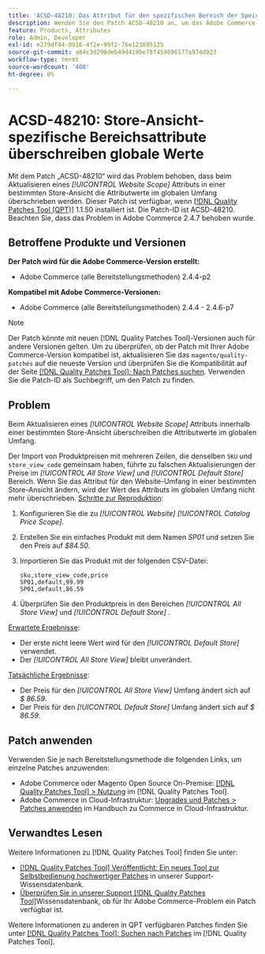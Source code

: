 ```yaml
---
title: 'ACSD-48210: Das Attribut für den spezifischen Bereich der Speicheransicht überschreibt globale Werte'
description: Wenden Sie den Patch ACSD-48210 an, um das Adobe Commerce-Problem zu beheben, dass ein *[!UICONTROL Website Scope]*-Attribut in einer bestimmten Store-Ansicht aktualisiert wird, um die Attributwerte im globalen Umfang zu überschreiben.
feature: Products, Attributes
role: Admin, Developer
exl-id: e279df44-0916-4f2e-99f2-76e123895125
source-git-commit: a84c3d296deb49d419be78f454696177a974d923
workflow-type: tm+mt
source-wordcount: '408'
ht-degree: 0%

---
```


# ACSD-48210: Store-Ansicht-spezifische Bereichsattribute überschreiben globale Werte

Mit dem Patch „ACSD-48210“ wird das Problem behoben, dass beim Aktualisieren eines *[!UICONTROL Website Scope]* Attributs in einer bestimmten Store-Ansicht die Attributwerte im globalen Umfang überschrieben werden. Dieser Patch ist verfügbar, wenn [[!DNL Quality Patches Tool (QPT)]](/help/announcements/adobe-commerce-announcements/magento-quality-patches-released-new-tool-to-self-serve-quality-patches.md) 1.1.50 installiert ist. Die Patch-ID ist ACSD-48210. Beachten Sie, dass das Problem in Adobe Commerce 2.4.7 behoben wurde.

## Betroffene Produkte und Versionen

**Der Patch wird für die Adobe Commerce-Version erstellt:**

* Adobe Commerce (alle Bereitstellungsmethoden) 2.4.4-p2

**Kompatibel mit Adobe Commerce-Versionen:**

* Adobe Commerce (alle Bereitstellungsmethoden) 2.4.4 - 2.4.6-p7

>[!NOTE]
>
>Der Patch könnte mit neuen [!DNL Quality Patches Tool]-Versionen auch für andere Versionen gelten. Um zu überprüfen, ob der Patch mit Ihrer Adobe Commerce-Version kompatibel ist, aktualisieren Sie das `magento/quality-patches` auf die neueste Version und überprüfen Sie die Kompatibilität auf der Seite [[!DNL Quality Patches Tool]: Nach Patches suchen](https://experienceleague.adobe.com/tools/commerce-quality-patches/index.html). Verwenden Sie die Patch-ID als Suchbegriff, um den Patch zu finden.

## Problem

Beim Aktualisieren eines *[!UICONTROL Website Scope]* Attributs innerhalb einer bestimmten Store-Ansicht überschreiben die Attributwerte im globalen Umfang.

Der Import von Produktpreisen mit mehreren Zeilen, die denselben `SKU` und `store_view_code` gemeinsam haben, führte zu falschen Aktualisierungen der Preise im *[!UICONTROL All Store View]* und *[!UICONTROL Default Store]* Bereich. Wenn Sie das Attribut für den Website-Umfang in einer bestimmten Store-Ansicht ändern, wird der Wert des Attributs im globalen Umfang nicht mehr überschrieben.
<u>Schritte zur Reproduktion</u>:

1. Konfigurieren Sie die zu *[!UICONTROL Website]* *[!UICONTROL Catalog Price Scope]*.
1. Erstellen Sie ein einfaches Produkt mit dem Namen *SP01* und setzen Sie den Preis auf *$84.50*.
1. Importieren Sie das Produkt mit der folgenden CSV-Datei:

   ```
   sku,store_view_code,price
   SP01,default,99.99
   SP01,default,86.59
   ```

1. Überprüfen Sie den Produktpreis in den Bereichen *[!UICONTROL All Store View]* und *[!UICONTROL Default Store]* .

<u>Erwartete Ergebnisse</u>:

* Der erste nicht leere Wert wird für den *[!UICONTROL Default Store]* verwendet.
* Der *[!UICONTROL All Store View]* bleibt unverändert.

<u>Tatsächliche Ergebnisse</u>:

* Der Preis für den *[!UICONTROL All Store View]* Umfang ändert sich auf *$ 86.59*.
* Der Preis für den *[!UICONTROL Default Store]* Umfang ändert sich auf *$ 86.59*.

## Patch anwenden

Verwenden Sie je nach Bereitstellungsmethode die folgenden Links, um einzelne Patches anzuwenden:

* Adobe Commerce oder Magento Open Source On-Premise: [[!DNL Quality Patches Tool] > Nutzung](https://experienceleague.adobe.com/docs/commerce-operations/tools/quality-patches-tool/usage.html) im [!DNL Quality Patches Tool].
* Adobe Commerce in Cloud-Infrastruktur: [Upgrades und Patches > Patches anwenden](https://experienceleague.adobe.com/docs/commerce-cloud-service/user-guide/develop/upgrade/apply-patches.html) im Handbuch zu Commerce in Cloud-Infrastruktur.

## Verwandtes Lesen

Weitere Informationen zu [!DNL Quality Patches Tool] finden Sie unter:

* [[!DNL Quality Patches Tool] Veröffentlicht: Ein neues Tool zur Selbstbedienung hochwertiger Patches](/help/announcements/adobe-commerce-announcements/magento-quality-patches-released-new-tool-to-self-serve-quality-patches.md) in unserer Support-Wissensdatenbank.
* [Überprüfen Sie in unserer Support [!DNL Quality Patches Tool]](/help/support-tools/patches-available-in-qpt-tool/check-patch-for-magento-issue-with-magento-quality-patches.md)Wissensdatenbank, ob für Ihr Adobe Commerce-Problem ein Patch verfügbar ist.

Weitere Informationen zu anderen in QPT verfügbaren Patches finden Sie unter [[!DNL Quality Patches Tool]: Suchen nach Patches](https://experienceleague.adobe.com/tools/commerce-quality-patches/index.html) im [!DNL Quality Patches Tool].
